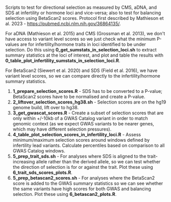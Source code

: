 Scripts to test for directional selection as measured by CMS, aDNA, and SDS at infertility or hormone loci and vice-versa; also to test for balancing selection using BetaScan2 scores. Protocol first described by Mathieson et al. 2023 - https://pubmed.ncbi.nlm.nih.gov/36864135/.

For aDNA (Mathieson et al. 2015) and CMS (Grossman et al. 2013), we don't have access to variant level scores so we just check what the minimum P-values are for infertility/hormone traits in loci identified to be under selection. Do this using **0_get_sumstats_in_selection_loci.sh** to extract summary statistics at the loci of interest, and plot and table the results with **0_table_plot_infertility_sumstats_in_selection_loci.R**.

For BetaScan2 (Siewert et al. 2020) and SDS (Field et al. 2016), we have variant level scores, so we can compare directly to the infertility/hormone summary statistics.

1. **1_prepare_selection_scores.R** - SDS has to be converted to a P-value; BetaScan2 scores have to be normalised and create a P-value.
2. **2_liftover_selection_scores_hg38.sh** - Selection scores are on the hg19 genome build, lift over to hg38.
3. **3_get_gwascat_scores.R** - Create a subset of selection scores that are only within +/-10kb of a GWAS Catalog variant in order to match genomic context (as we expect GWAS variants to be nearer genes, which may have different selection pressures).
4. **4_table_plot_selection_scores_in_infertility_loci.R** - Assess minimum/maximum selection scores around windows defined by infertility lead variants. Calculate percentiles based on comparison to all GWAS Catalog windows.
5. **5_prep_trait_sds.sh** - For analyses where SDS is aligned to the trait-increasing allele rather than the derived allele, so we can test whether the direction of selection is for or against the trait. Plot these using **6_trait_sds_scores_plots.R**.
6. **5_prep_betascan2_scores.sh** - For analyses where the BetaScan2 score is added to the GWAS summary statistics so we can see whether the same variants have high scores for both GWAS and balancing selection. Plot these using **6_betascan2_plots.R**.
